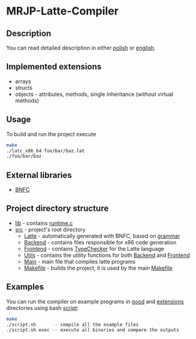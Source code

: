 # MRJP-Latte-Compiler

## Description
You can read detailed description in either [polish](Latte.md) or [english](Latte-en.md).

## Implemented extensions
- arrays
- structs
- objects - attributes, methods, single inheritance (without virtual methods)

## Usage
To build and run the project execute
```bash
make
./latc_x86_64 foo/bar/baz.lat
./foo/bar/baz
```

## External libraries
- [BNFC](https://bnfc.digitalgrammars.com/)

## Project directory structure
- [lib](lib) - contains [runtime.c](lib/runtime.c)
- [src](src) - project's root directory
    - [Latte](src/Latte/) - automatically generated with BNFC, based on [grammar](src/Latte.cf)
    - [Backend](src/Backend/) - contains files responsible for x86 code generation
    - [Frontend](src/Frontend/) - contains [TypeChecker](src/Frontend/TypeChecker.hs) for the Latte language
    - [Utils](src/Utils/) - contains the utility functions for both [Backend](src/Utils/Backend.hs) and [Frontend](src/Utils/Frontend.hs)
    - [Main](src/Main.hs) - main file that compiles latte programs
    - [Makefile](src/Makefile) - builds the project, it is used by the main [Makefile](Makefile)

## Examples
You can run the compiler on example programs in [good](good/) and [extensions](extensions/) directories using bash [script](script.sh):
```bash
make
./script.sh      -- compile all the example files
./script.sh exec -- execute all binaries and compare the outputs
```
